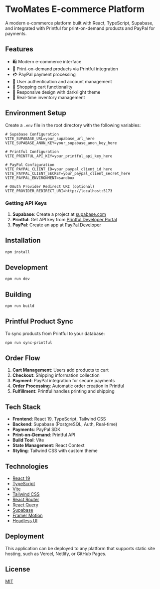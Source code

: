 # TwoMates E-commerce Platform

A modern e-commerce platform built with React, TypeScript, Supabase, and integrated with Printful for print-on-demand products and PayPal for payments.

## Features

- 🛍️ Modern e-commerce interface
- 🎨 Print-on-demand products via Printful integration
- 💳 PayPal payment processing
- 👤 User authentication and account management
- 🛒 Shopping cart functionality
- 📱 Responsive design with dark/light theme
- 🔄 Real-time inventory management

## Environment Setup

Create a `.env` file in the root directory with the following variables:

```env
# Supabase Configuration
VITE_SUPABASE_URL=your_supabase_url_here
VITE_SUPABASE_ANON_KEY=your_supabase_anon_key_here

# Printful Configuration
VITE_PRINTFUL_API_KEY=your_printful_api_key_here

# PayPal Configuration
VITE_PAYPAL_CLIENT_ID=your_paypal_client_id_here
VITE_PAYPAL_CLIENT_SECRET=your_paypal_client_secret_here
VITE_PAYPAL_ENVIRONMENT=sandbox

# OAuth Provider Redirect URI (optional)
VITE_PROVIDER_REDIRECT_URI=http://localhost:5173
```

### Getting API Keys

1. **Supabase**: Create a project at [supabase.com](https://supabase.com)
2. **Printful**: Get API key from [Printful Developer Portal](https://developers.printful.com/)
3. **PayPal**: Create an app at [PayPal Developer](https://developer.paypal.com/)

## Installation

```bash
npm install
```

## Development

```bash
npm run dev
```

## Building

```bash
npm run build
```

## Printful Product Sync

To sync products from Printful to your database:

```bash
npm run sync-printful
```

## Order Flow

1. **Cart Management**: Users add products to cart
2. **Checkout**: Shipping information collection
3. **Payment**: PayPal integration for secure payments
4. **Order Processing**: Automatic order creation in Printful
5. **Fulfillment**: Printful handles printing and shipping

## Tech Stack

- **Frontend**: React 19, TypeScript, Tailwind CSS
- **Backend**: Supabase (PostgreSQL, Auth, Real-time)
- **Payments**: PayPal SDK
- **Print-on-Demand**: Printful API
- **Build Tool**: Vite
- **State Management**: React Context
- **Styling**: Tailwind CSS with custom theme

## Technologies

- [React 19](https://react.dev/)
- [TypeScript](https://www.typescriptlang.org/)
- [Vite](https://vitejs.dev/)
- [Tailwind CSS](https://tailwindcss.com/)
- [React Router](https://reactrouter.com/)
- [React Query](https://tanstack.com/query)
- [Supabase](https://supabase.com/)
- [Framer Motion](https://www.framer.com/motion/)
- [Headless UI](https://headlessui.com/)

## Deployment

This application can be deployed to any platform that supports static site hosting, such as Vercel, Netlify, or GitHub Pages.

## License

[MIT](LICENSE)
